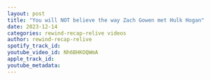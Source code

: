 ```yaml
---
layout: post
title: "You will NOT believe the way Zach Gowen met Hulk Hogan"
date: 2023-12-14
categories: rewind-recap-relive videos
author: rewind-recap-relive
spotify_track_id: 
youtube_video_id: Nh6BHKOQWmA
apple_track_id: 
youtube_metadata: 
---
```


